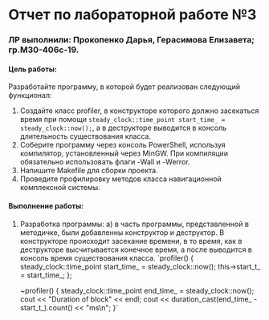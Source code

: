 # Отчет по лабораторной работе №3  
### ЛР выполнили: Прокопенко Дарья, Герасимова Елизавета; гр.М30-406с-19.  
#### Цель работы:  
Разработайте программу, в которой будет реализован следующий
функционал:
1. Создайте класс profiler, в конструкторе которого должно засекаться
время при помощи `steady_clock::time_point start_time_ = steady_clock::now();`, а в деструкторе выводится в консоль длительность существования
класса.
2. Соберите программу через консоль PowerShell, используя компилятор, установленный через MinGW. При компиляции обязательно использовать флаги -Wall и -Werror.
3. Напишите Makefile для сборки проекта.
4. Проведите профилировку методов класса навигационной комплексной системы. 

#### Выполнение работы:
1. Разработка программы: 
  а) в часть программы, представленной в методичке, были добавленны конструктор и деструктор. В конструкторе происходит засекание времени, в то время, как в деструкторе высчитывается конечное время, а после выводится в консоль время существования класса.
  `profiler() {
        steady_clock::time_point start_time_ = steady_clock::now();
        this->start_t_ = start_time_;
    };

    ~profiler() {
        steady_clock::time_point end_time_ = steady_clock::now();
        cout << "Duration of block" << endl;
        cout << duration_cast<milliseconds>(end_time_ - start_t_).count() << "ms\n";
    }`

    
    
    
